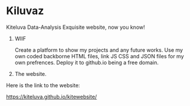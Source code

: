 # Kiluvaz
Kiteluva Data-Analysis
Exquisite website, now you know!

1. WIIF

   Create a platform to show my projects and any future works.
   Use my own coded backborne HTML files, link JS CSS and JSON files for my own prefrences.
   Deploy it to github.io being a free domain.

2. The website.
   
Here is the link to the website:

https://kiteluva.github.io/kitewebsite/
